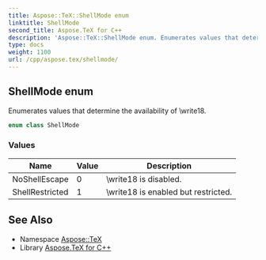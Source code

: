 ```yaml
---
title: Aspose::TeX::ShellMode enum
linktitle: ShellMode
second_title: Aspose.TeX for C++
description: 'Aspose::TeX::ShellMode enum. Enumerates values that determine the availability of \write18 in C++.'
type: docs
weight: 1100
url: /cpp/aspose.tex/shellmode/
---
```

## ShellMode enum


Enumerates values that determine the availability of \write18.

```cpp
enum class ShellMode
```

### Values

| Name | Value | Description |
| --- | --- | --- |
| NoShellEscape | 0 | \write18 is disabled. |
| ShellRestricted | 1 | \write18 is enabled but restricted. |

## See Also

* Namespace [Aspose::TeX](../)
* Library [Aspose.TeX for C++](../../)
